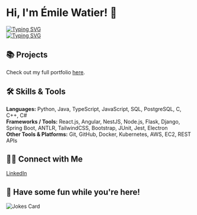 # Hi, I'm Émile Watier! 👋

[![Typing SVG](https://readme-typing-svg.demolab.com/?height=55&lines=Software+Engineering+Graduate)](https://git.io/typing-svg)  
[![Typing SVG](https://readme-typing-svg.demolab.com/?height=55&lines=Full-stack+Developer)](https://git.io/typing-svg)

## 📚 Projects

Check out my full portfolio [here](https://github.com/Retam1/portfolio/).

## 🛠️ Skills & Tools

**Languages:** Python, Java, TypeScript, JavaScript, SQL, PostgreSQL, C, C++, C#  
**Frameworks / Tools:** React.js, Angular, NestJS, Node.js, Flask, Django, Spring Boot, ANTLR, TailwindCSS, Bootstrap, JUnit, Jest, Electron  
**Other Tools & Platforms:** Git, GitHub, Docker, Kubernetes, AWS, EC2, REST APIs

## 👋🏻 Connect with Me

[LinkedIn](https://www.linkedin.com/in/emile-watier/)

## 🎉 Have some fun while you're here!

![Jokes Card](https://readme-jokes.vercel.app/api)

